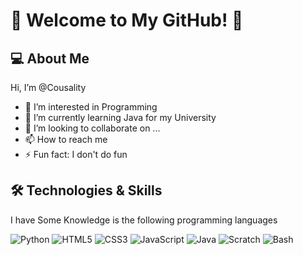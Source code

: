 # 🌟 Welcome to My GitHub! 🌟

## 💻 About Me

Hi, I’m @Cousality
- 👀 I’m interested in Programming 
- 🌱 I’m currently learning Java for my University
- 💞️ I’m looking to collaborate on ...
- 📫 How to reach me
- ⚡ Fun fact: I don't do fun

## 🛠️ Technologies & Skills

I have Some Knowledge is the following programming languages

 ![Python](https://img.shields.io/badge/Python-3776AB?style=flat&logo=python&logoColor=white)
 ![HTML5](https://img.shields.io/badge/HTML5-E34F26?)
 ![CSS3](https://img.shields.io/badge/CSS3-1572B6?style=flat&logo=css3&logoColor=white) 
 ![JavaScript](https://img.shields.io/badge/JavaScript-F7DF1E?style=flat&logo=javascript&logoColor=black) 
 ![Java](https://img.shields.io/badge/Java-007396?style=flat&logo=java&logoColor=white)
 ![Scratch](https://img.shields.io/badge/Scratch-FFAB19?style=flat&logo=scratch&logoColor=white)
 ![Bash](https://img.shields.io/badge/Bash-4EAA25?style=flat&logo=gnu-bash&logoColor=white)


 
 

 

 




<!---
Cousality/Cousality is a ✨ special ✨ repository because its `README.md` (this file) appears on your GitHub profile.
You can click the Preview link to take a look at your changes.
--->
